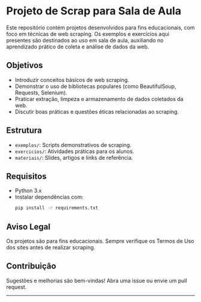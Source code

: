 # Projeto de Scrap para Sala de Aula

Este repositório contém projetos desenvolvidos para fins educacionais, com foco em técnicas de web scraping. Os exemplos e exercícios aqui presentes são destinados ao uso em sala de aula, auxiliando no aprendizado prático de coleta e análise de dados da web.

## Objetivos

- Introduzir conceitos básicos de web scraping.
- Demonstrar o uso de bibliotecas populares (como BeautifulSoup, Requests, Selenium).
- Praticar extração, limpeza e armazenamento de dados coletados da web.
- Discutir boas práticas e questões éticas relacionadas ao scraping.

## Estrutura

- `exemplos/`: Scripts demonstrativos de scraping.
- `exercicios/`: Atividades práticas para os alunos.
- `materiais/`: Slides, artigos e links de referência.

## Requisitos

- Python 3.x
- Instalar dependências com:
    ```bash
    pip install -r requirements.txt
    ```

## Aviso Legal

Os projetos são para fins educacionais. Sempre verifique os Termos de Uso dos sites antes de realizar scraping.

## Contribuição

Sugestões e melhorias são bem-vindas! Abra uma issue ou envie um pull request.

---
